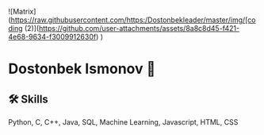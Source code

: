 ![Matrix](https://raw.githubusercontent.com/https:/Dostonbekleader/master/img/[coding (2)](https://github.com/user-attachments/assets/8a8c8d45-f421-4e68-9634-f3009912630f)
)

# Dostonbek Ismonov 👋 




## 🛠 Skills
Python, C, C++, Java, SQL, Machine Learning, Javascript, HTML, CSS

